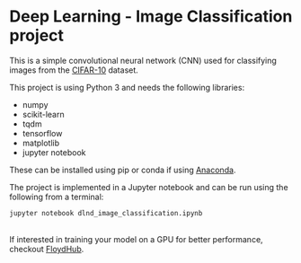 # Deep Learning - Image Classification project

This is a simple convolutional neural network (CNN) used for classifying images from the [CIFAR-10](https://www.cs.toronto.edu/~kriz/cifar.html) dataset.

This project is using Python 3 and needs the following libraries:

* numpy
* scikit-learn
* tqdm
* tensorflow
* matplotlib
* jupyter notebook

These can be installed using pip or conda if using [Anaconda](https://www.continuum.io/downloads).

The project is implemented in a Jupyter notebook and can be run using the following from a terminal:

```jupyter notebook dlnd_image_classification.ipynb```

<br/>
If interested in training your model on a GPU for better performance, checkout <a href="http://www.floydhub.com">FloydHub</a>.
